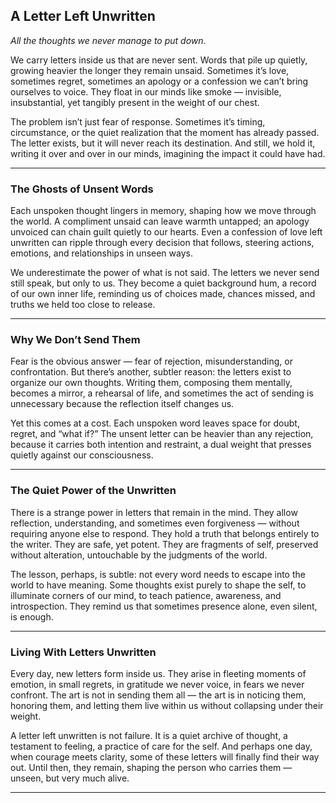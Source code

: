 ## **A Letter Left Unwritten**

*All the thoughts we never manage to put down.*

We carry letters inside us that are never sent. Words that pile up quietly, growing heavier the longer they remain unsaid. Sometimes it’s love, sometimes regret, sometimes an apology or a confession we can’t bring ourselves to voice. They float in our minds like smoke — invisible, insubstantial, yet tangibly present in the weight of our chest.

The problem isn’t just fear of response. Sometimes it’s timing, circumstance, or the quiet realization that the moment has already passed. The letter exists, but it will never reach its destination. And still, we hold it, writing it over and over in our minds, imagining the impact it could have had.

---

### **The Ghosts of Unsent Words**

Each unspoken thought lingers in memory, shaping how we move through the world. A compliment unsaid can leave warmth untapped; an apology unvoiced can chain guilt quietly to our hearts. Even a confession of love left unwritten can ripple through every decision that follows, steering actions, emotions, and relationships in unseen ways.

We underestimate the power of what is not said. The letters we never send still speak, but only to us. They become a quiet background hum, a record of our own inner life, reminding us of choices made, chances missed, and truths we held too close to release.

---

### **Why We Don’t Send Them**

Fear is the obvious answer — fear of rejection, misunderstanding, or confrontation. But there’s another, subtler reason: the letters exist to organize our own thoughts. Writing them, composing them mentally, becomes a mirror, a rehearsal of life, and sometimes the act of sending is unnecessary because the reflection itself changes us.

Yet this comes at a cost. Each unspoken word leaves space for doubt, regret, and “what if?” The unsent letter can be heavier than any rejection, because it carries both intention and restraint, a dual weight that presses quietly against our consciousness.

---

### **The Quiet Power of the Unwritten**

There is a strange power in letters that remain in the mind. They allow reflection, understanding, and sometimes even forgiveness — without requiring anyone else to respond. They hold a truth that belongs entirely to the writer. They are safe, yet potent. They are fragments of self, preserved without alteration, untouchable by the judgments of the world.

The lesson, perhaps, is subtle: not every word needs to escape into the world to have meaning. Some thoughts exist purely to shape the self, to illuminate corners of our mind, to teach patience, awareness, and introspection. They remind us that sometimes presence alone, even silent, is enough.

---

### **Living With Letters Unwritten**

Every day, new letters form inside us. They arise in fleeting moments of emotion, in small regrets, in gratitude we never voice, in fears we never confront. The art is not in sending them all — the art is in noticing them, honoring them, and letting them live within us without collapsing under their weight.

A letter left unwritten is not failure. It is a quiet archive of thought, a testament to feeling, a practice of care for the self. And perhaps one day, when courage meets clarity, some of these letters will finally find their way out. Until then, they remain, shaping the person who carries them — unseen, but very much alive.

---
